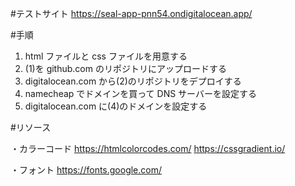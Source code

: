 #テストサイト
https://seal-app-pnn54.ondigitalocean.app/

#手順

1. html ファイルと css ファイルを用意する
2. (1)を github.com のリポジトリにアップロードする
3. digitalocean.com から(2)のリポジトリをデプロイする
4. namecheap でドメインを買って DNS サーバーを設定する
5. digitalocean.com に(4)のドメインを設定する

#リソース

・カラーコード
https://htmlcolorcodes.com/
https://cssgradient.io/

・フォント
https://fonts.google.com/
